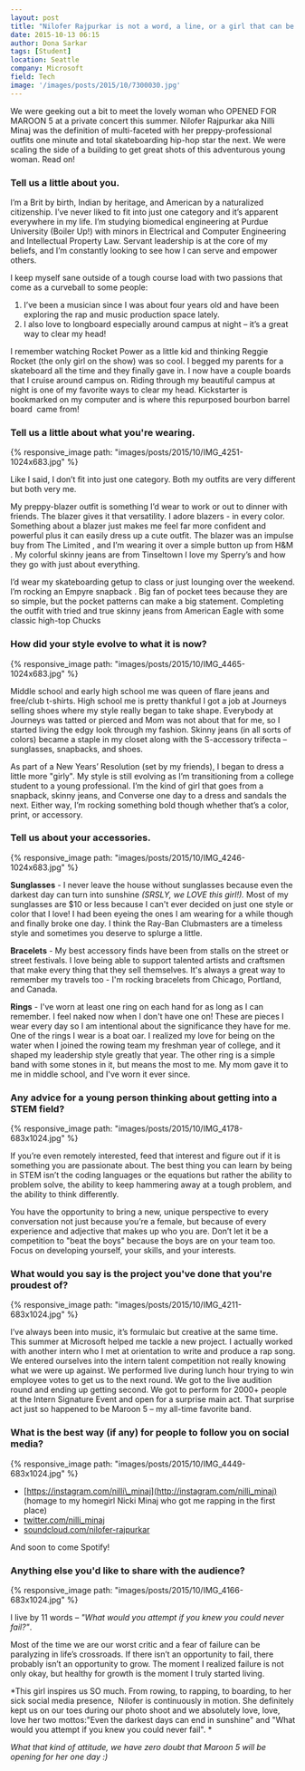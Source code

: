 ```yaml
---
layout: post
title: "Nilofer Rajpurkar is not a word, a line, or a girl that can be defined"
date: 2015-10-13 06:15
author: Dona Sarkar
tags: [Student]
location: Seattle
company: Microsoft
field: Tech
image: '/images/posts/2015/10/7300030.jpg'
---
```


We were geeking out a bit to meet the lovely woman who OPENED FOR MAROON 5 at a private concert this summer. Nilofer Rajpurkar aka Nilli Minaj was the definition of multi-faceted with her preppy-professional outfits one minute and total skateboarding hip-hop star the next. We were scaling the side of a building to get great shots of this adventurous young woman. Read on!

### Tell us a little about you.

I’m a Brit by birth, Indian by heritage, and American by a naturalized citizenship. I’ve never liked to fit into just one category and it’s apparent everywhere in my life. I’m studying biomedical engineering at Purdue University (Boiler Up!) with minors in Electrical and Computer Engineering and Intellectual Property Law. Servant leadership is at the core of my beliefs, and I’m constantly looking to see how I can serve and empower others.

I keep myself sane outside of a tough course load with two passions that come as a curveball to some people:

1. I’ve been a musician since I was about four years old and have been exploring the rap and music production space lately.
2. I also love to longboard especially around campus at night – it’s a great way to clear my head!

I remember watching Rocket Power as a little kid and thinking Reggie Rocket (the only girl on the show) was so cool. I begged my parents for a skateboard all the time and they finally gave in. I now have a couple boards that I cruise around campus on. Riding through my beautiful campus at night is one of my favorite ways to clear my head. Kickstarter is bookmarked on my computer and is where this repurposed bourbon barrel board  came from!

### Tell us a little about what you're wearing.

{% responsive_image path: "images/posts/2015/10/IMG_4251-1024x683.jpg" %}

Like I said, I don’t fit into just one category. Both my outfits are very different but both very me.

My preppy-blazer outfit is something I’d wear to work or out to dinner with friends. The blazer gives it that versatility. I adore blazers - in every color. Something about a blazer just makes me feel far more confident and powerful plus it can easily dress up a cute outfit. The blazer was an impulse buy from The Limited , and I’m wearing it over a simple button up from H&M . My colorful skinny jeans are from Tinseltown  I love my Sperry’s and how they go with just about everything.

I’d wear my skateboarding getup to class or just lounging over the weekend. I’m rocking an Empyre snapback . Big fan of pocket tees because they are so simple, but the pocket patterns can make a big statement. Completing the outfit with tried and true skinny jeans from American Eagle  with some classic high-top Chucks 

### How did your style evolve to what it is now?

{% responsive_image path: "images/posts/2015/10/IMG_4465-1024x683.jpg" %}

Middle school and early high school me was queen of flare jeans and free/club t-shirts. High school me is pretty thankful I got a job at Journeys selling shoes where my style really began to take shape. Everybody at Journeys was tatted or pierced and Mom was not about that for me, so I started living the edgy look through my fashion. Skinny jeans (in all sorts of colors) became a staple in my closet along with the S-accessory trifecta – sunglasses, snapbacks, and shoes.

As part of a New Years’ Resolution (set by my friends), I began to dress a little more "girly". My style is still evolving as I’m transitioning from a college student to a young professional. I’m the kind of girl that goes from a snapback, skinny jeans, and Converse one day to a dress and sandals the next. Either way, I’m rocking something bold though whether that’s a color, print, or accessory.

### Tell us about your accessories.

{% responsive_image path: "images/posts/2015/10/IMG_4246-1024x683.jpg" %}

**Sunglasses** - I never leave the house without sunglasses because even the darkest day can turn into sunshine *(SRSLY, we LOVE this girl!).* Most of my sunglasses are $10 or less because I can't ever decided on just one style or color that I love! I had been eyeing the ones I am wearing for a while though and finally broke one day. I think the Ray-Ban Clubmasters are a timeless style and sometimes you deserve to splurge a little.

**Bracelets** - My best accessory finds have been from stalls on the street or street festivals. I love being able to support talented artists and craftsmen that make every thing that they sell themselves. It's always a great way to remember my travels too - I'm rocking bracelets from Chicago, Portland, and Canada.

**Rings** - I've worn at least one ring on each hand for as long as I can remember. I feel naked now when I don't have one on! These are pieces I wear every day so I am intentional about the significance they have for me. One of the rings I wear is a boat oar. I realized my love for being on the water when I joined the rowing team my freshman year of college, and it shaped my leadership style greatly that year. The other ring is a simple band with some stones in it, but means the most to me. My mom gave it to me in middle school, and I've worn it ever since.

### Any advice for a young person thinking about getting into a STEM field?

{% responsive_image path: "images/posts/2015/10/IMG_4178-683x1024.jpg" %}

If you’re even remotely interested, feed that interest and figure out if it is something you are passionate about. The best thing you can learn by being in STEM isn’t the coding languages or the equations but rather the ability to problem solve, the ability to keep hammering away at a tough problem, and the ability to think differently.

You have the opportunity to bring a new, unique perspective to every conversation not just because you’re a female, but because of every experience and adjective that makes up who you are. Don’t let it be a competition to "beat the boys" because the boys are on your team too. Focus on developing yourself, your skills, and your interests.

### What would you say is the project you've done that you're proudest of?

{% responsive_image path: "images/posts/2015/10/IMG_4211-683x1024.jpg" %}

I’ve always been into music, it’s formulaic but creative at the same time. This summer at Microsoft helped me tackle a new project. I actually worked with another intern who I met at orientation to write and produce a rap song. We entered ourselves into the intern talent competition not really knowing what we were up against. We performed live during lunch hour trying to win employee votes to get us to the next round. We got to the live audition round and ending up getting second. We got to perform for 2000+ people at the Intern Signature Event and open for a surprise main act. That surprise act just so happened to be Maroon 5 – my all-time favorite band.

### What is the best way (if any) for people to follow you on social media?

{% responsive_image path: "images/posts/2015/10/IMG_4449-683x1024.jpg" %}

- [https://instagram.com/nilli\_minaj](http://instagram.com/nilli_minaj) (homage to my homegirl Nicki Minaj who got me rapping in the first place)
- [twitter.com/nilli\_minaj](http://twitter.com/nilli_minaj)
- [soundcloud.com/nilofer-rajpurkar](http://soundcloud.com/nilofer-rajpurkar)

And soon to come Spotify!

### Anything else you'd like to share with the audience?

{% responsive_image path: "images/posts/2015/10/IMG_4166-683x1024.jpg" %}

I live by 11 words – *"What would you attempt if you knew you could never fail?"*.

Most of the time we are our worst critic and a fear of failure can be paralyzing in life’s crossroads. If there isn’t an opportunity to fail, there probably isn’t an opportunity to grow. The moment I realized failure is not only okay, but healthy for growth is the moment I truly started living.

*This girl inspires us SO much. From rowing, to rapping, to boarding, to her sick social media presence,  Nilofer is continuously in motion. She definitely kept us on our toes during our photo shoot and we absolutely love, love, love her two mottos:"Even the darkest days can end in sunshine" and "What would you attempt if you knew you could never fail". *

*What that kind of attitude, we have zero doubt that Maroon 5 will be opening for her one day :)*
